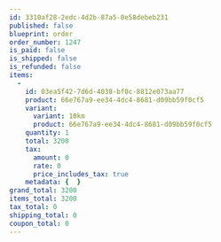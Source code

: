 ```yaml
---
id: 3310af28-2edc-4d2b-87a5-0e58debeb231
published: false
blueprint: order
order_number: 1247
is_paid: false
is_shipped: false
is_refunded: false
items:
  -
    id: 03ea5f42-7d6d-4038-bf0c-8812e073aa77
    product: 66e767a9-ee34-4dc4-8681-d09bb59f0cf5
    variant:
      variant: 10km
      product: 66e767a9-ee34-4dc4-8681-d09bb59f0cf5
    quantity: 1
    total: 3200
    tax:
      amount: 0
      rate: 0
      price_includes_tax: true
    metadata: {  }
grand_total: 3200
items_total: 3200
tax_total: 0
shipping_total: 0
coupon_total: 0
---
```

